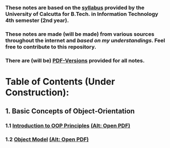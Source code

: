 ### These notes are based on the [syllabus](./Syllabus.md) provided by the University of Calcutta for B.Tech. in Information Technology 4th semester (2nd year).
### These notes are made (will be made) from various sources throughout the internet and *based on my understandings*. Feel free to contribute to this repository.
### There are (will be) [PDF-Versions](./PDF-Versions/) provided for all notes.
# Table of Contents (Under Construction):

## 1. Basic Concepts of Object‐Orientation
### 1.1 [Introduction to OOP Principles](./Introductions%20to%20OOP%20Principles.md)  [(Alt: Open PDF)](./PDF-Versions/Introductions%20to%20OOP%20Principles.pdf)
### 1.2 [Object Model](./Object%20Model.md)  [(Alt: Open PDF)](./PDF-Versions/Object%20Model.pdf)
 